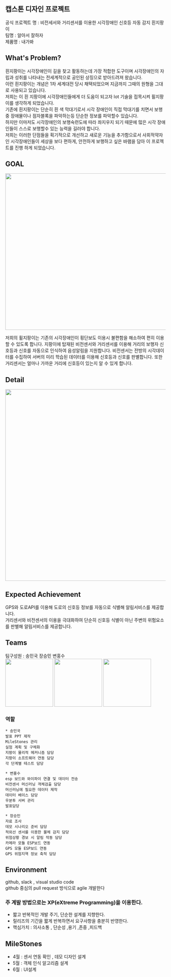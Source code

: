 ## 캡스톤 디자인 프로젝트 

  공식 프로젝트 명 : 비전세서와 거리센서를 이용한 시각장애인 신호등 자동 감지 흰지팡이    
  팀명 :  알아서 잘하자    
  제품명 : 내가봐

  
## What's Problem? 
   
  흰지팡이는 시각장애인이 길을 찾고 활동하는데 가장 적합한 도구이며 시각장애인의 자립과 성취를 나타내는 전세계적으로 공인된 상징으로 받아드려져 왔습니다.    
  이런 흰지팡이는 개념은 1차 세계대전 당시 채택되었으며 지금까지 그때의 원형을 그대로 사용되고 있습니다.    
  저희는 이 흰 지팡이에 시각장애인들에게 더 도움이 되고자 Iot 기술을 접목시켜 휠지팡이를 생각하게 되었습니다.    
  기존에 흰지팡이는 단순히 흰 색 막대기로서 시각 장애인이 직접 막대기를 치면서 보행 중 장애물이나 점자블록을 파악하는등 단순한 정보를 파악할수 있습니다.    
  하지만 이마저도 시각장애인의 보행숙련도에 따라 좌지우지 되기 때문에 많은 시각 장애인들이 스스로 보행할수 있는 능력을 길러야 합니다.    
  저희는 이러한 단점들을 획기적으로 개선하고 새로운 기능을 추가함으로서 사회적약자인 시각장애인들이 세상을 보다 편하게, 안전하게 보행하고 싶은 바램을 담아 이 프로젝트를 진행 하게 되었습니다.    
    
## GOAL
  <p align="center"><img src="https://github.com/2020Capston6/Capston/blob/master/img/git1.PNG" width="1013" height="490"></p>    
  저희의 휠지팡이는 기존의 시각장애인이 횡단보도 이용시 불편함을 해소하여 편히 이용할 수 있도록 합니다.
  지팡이에 탑재된 비전센서와 거리센서를 이용해 거리의 보행자 신호등과 신호를 자동으로 인식하여 음성알림을 지원합니다.
  비전센서는 전방의 시각데이터를 수집하여 서버의 미리 학습된 데이터를 이용해 신호등과 신호를 판별합니다.
  또한 거리센서는 얼마나 가까운 거리에 신호등이 있는지 알 수 있게 합니다.
  
## Detail
  
  <p align="center"><img src="https://github.com/2020Capston6/Capston/blob/master/img/git2.PNG" width="1000" height="600"></p>
 
  
## Expected Achievement
  
  GPS와 도로API를 이용해 도로의 신호등 정보를 자동으로 식별해 알림서비스를 제공합니다.    
  거리센서와 비전센서의 이용을 극대화하여 단순히 신호등 식별이 아닌 주변의 위험요소를 판별해 알림서비스를 제공합니다.    

## Teams
  
  팀구성원 : 송민국 장승민 변홍수    
  <img src="https://github.com/2020Capston6/Capston/blob/master/img/1.jpeg" width="150" height="150">
  <img src="https://github.com/2020Capston6/Capston/blob/master/img/2.jpeg" width="150" height="150">
  <img src="https://github.com/2020Capston6/Capston/blob/master/img/3.jpeg" width="150" height="150">    
  ### 역할

    * 송민국
    발표 PPT 제작
    MileStones 관리
    실험 계획 및 구체화 
    지팡이 물리적 메커니즘 담당 
    지팡이 소프트웨어 연동 담당
    각 단계별 테스트 담당

    * 변홍수
    esp 보드와 와이파이 연결 및 데이터 전송
    비전센서 머신러닝 객체검출 담당
    머신러닝에 필요한 데이터 제작
    데이터 베이스 담당
    우분투 서버 관리
    발표담당

    * 장승민
    자료 조사
    데모 시나리오 준비 담당
    적외선 센서를 이용한 물체 감지 담당
    위험상황 경보 시 알림 작동 담당
    카메라 모듈 ESP보드 연동
    GPS 모듈 ESP보드 연동
    GPS 위험지역 정보 축적 담당

## Environment

  github, slack , visual studio code    
  github 중심의 pull request 방식으로 agile 개발한다
  ### 주 계발 방법으로는 XP(eXtreme Programming)을 이용한다.
+ 짧고 반복적인 개발 주기, 단순한 설계를 지향한다.
+ 릴리즈의 기간을 짧게 반복하면서 요구사항을 충분히 반영한다.
+ 핵심가치 : 의사소통 , 단순성 ,용기 ,존중 ,피드백
  
 
## MileStones 
  * 4월 : 센서 연동 확인 , 데모 디자인 설계         
  * 5월 : 객체 인식 알고리즘 설계       
  * 6월 : UI설계        
  
